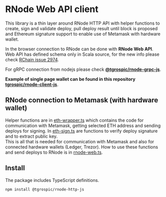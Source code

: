 # RNode Web API client

This library is a thin layer around RNode HTTP API with helper functions to create, sign and validate deploy, pull deploy result until block is proposed and Ethereum signature support to enable use of Metamask with hardware wallet.

In the browser connection to RNode can be done with **RNode Web API**.
Web API has defined schema only in Scala source, for the new info please check [RChain issue 2974](https://github.com/rchain/rchain/issues/2974).

For gRPC connection from nodejs please check [**@tgrospic/rnode-grpc-js**](https://github.com/tgrospic/rnode-grpc-js).

**Example of single page wallet can be found in this repository [tgrospic/rnode-client-js](https://github.com/tgrospic/rnode-client-js)**.

## RNode connection to Metamask (with hardware wallet)

Helper functions are in [eth-wrapper.ts](src/eth/eth-wrapper.ts) which contains the code for communication with Metamask, getting selected ETH address and sending deploys for signing.
In [eth-sign.ts](src/eth/eth-sign.ts) are functions to verify deploy signature and to extract public key.  
This is all that is needed for communication with Metamask and also for connected hardware wallets (Ledger, Trezor). How to use these functions and send deploys to RNode is in [rnode-web.ts](src/rnode-web.ts).

## Install

The package includes TypeScript definitions.

```sh
npm install @tgrospic/rnode-http-js
```
